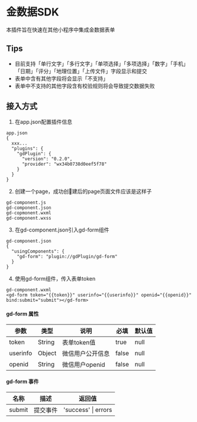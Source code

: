 # 金数据SDK

本插件旨在快速在其他小程序中集成金数据表单

## Tips
* 目前支持「单行文字」「多行文字」「单项选择」「多项选择」「数字」「手机」「日期」「评分」「地理位置」「上传文件」字段显示和提交
* 表单中含有其他字段将会显示「不支持」
* 表单中不支持的其他字段含有校验规则将会导致提交数据失败

## 接入方式 
1. 在app.json配置插件信息

```
app.json
{
  xxx...
  "plugins": {
    "gdPlugin": {
      "version": "0.2.0",
      "provider": "wx34b0738d0eef5f78"
    }
  }
}
```

2. 创建一个page，成功创建后的page页面文件应该是这样子

```
gd-component.js
gd-component.json
gd-copmonent.wxml
gd-component.wxss
```

3. 在gd-component.json引入gd-form组件

```
gd-component.json
{
  "usingComponents": {
    "gd-form": "plugin://gdPlugin/gd-form"
  }
}
```

4. 使用gd-form组件，传入表单token

```
gd-component.wxml
<gd-form token="{{token}}" userinfo="{{userinfo}}" openid="{{openid}}" bind:submit="submit"></gd-form>
```

#### gd-form 属性
| 参数 | 类型 | 说明 | 必填 | 默认值 |
| --- | ---| ----| --- | ----|
| token| String | 表单token值 | true | null
| userinfo | Object | 微信用户公开信息 | false | null
| openid | String | 微信用户openid | false | null
#### gd-form 事件
| 名称 | 描述 | 返回值|
| --- | --- | ---|
| submit | 提交事件 | 'success' &#124; errors |
